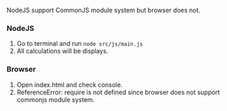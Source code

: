 NodeJS support CommonJS module system but browser does not.

### NodeJS
1. Go to terminal and run `node src/js/main.js`
2. All calculations will be displays.
### Browser
1. Open index.html and check console.
2. ReferenceError: require is not defined since browser does not support
   commonjs module system.
